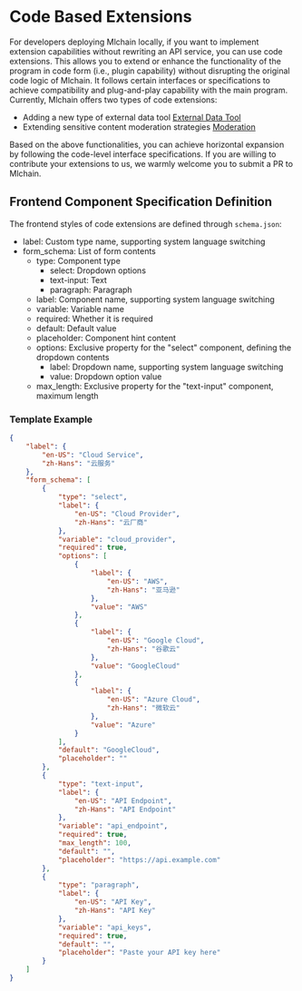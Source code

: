 # Code Based Extensions

For developers deploying Mlchain locally, if you want to implement extension capabilities without rewriting an API service, you can use code extensions. This allows you to extend or enhance the functionality of the program in code form (i.e., plugin capability) without disrupting the original code logic of Mlchain. It follows certain interfaces or specifications to achieve compatibility and plug-and-play capability with the main program. Currently, Mlchain offers two types of code extensions:

* Adding a new type of external data tool [External Data Tool](https://docs.mlchain.khulnasoft.com/guides/extension/api-based-extension/external-data-tool)
* Extending sensitive content moderation strategies [Moderation](https://docs.mlchain.khulnasoft.com/guides/extension/api-based-extension/moderation)

Based on the above functionalities, you can achieve horizontal expansion by following the code-level interface specifications. If you are willing to contribute your extensions to us, we warmly welcome you to submit a PR to Mlchain.

## Frontend Component Specification Definition

The frontend styles of code extensions are defined through `schema.json`:

* label: Custom type name, supporting system language switching
* form_schema: List of form contents
  * type: Component type
    * select: Dropdown options
    * text-input: Text
    * paragraph: Paragraph
  * label: Component name, supporting system language switching
  * variable: Variable name
  * required: Whether it is required
  * default: Default value
  * placeholder: Component hint content
  * options: Exclusive property for the "select" component, defining the dropdown contents
    * label: Dropdown name, supporting system language switching
    * value: Dropdown option value
  * max_length: Exclusive property for the "text-input" component, maximum length

### Template Example

```json
{
    "label": {
        "en-US": "Cloud Service",
        "zh-Hans": "云服务"
    },
    "form_schema": [
        {
            "type": "select",
            "label": {
                "en-US": "Cloud Provider",
                "zh-Hans": "云厂商"
            },
            "variable": "cloud_provider",
            "required": true,
            "options": [
                {
                    "label": {
                        "en-US": "AWS",
                        "zh-Hans": "亚马逊"
                    },
                    "value": "AWS"
                },
                {
                    "label": {
                        "en-US": "Google Cloud",
                        "zh-Hans": "谷歌云"
                    },
                    "value": "GoogleCloud"
                },
                {
                    "label": {
                        "en-US": "Azure Cloud",
                        "zh-Hans": "微软云"
                    },
                    "value": "Azure"
                }
            ],
            "default": "GoogleCloud",
            "placeholder": ""
        },
        {
            "type": "text-input",
            "label": {
                "en-US": "API Endpoint",
                "zh-Hans": "API Endpoint"
            },
            "variable": "api_endpoint",
            "required": true,
            "max_length": 100,
            "default": "",
            "placeholder": "https://api.example.com"
        },
        {
            "type": "paragraph",
            "label": {
                "en-US": "API Key",
                "zh-Hans": "API Key"
            },
            "variable": "api_keys",
            "required": true,
            "default": "",
            "placeholder": "Paste your API key here"
        }
    ]
}
```